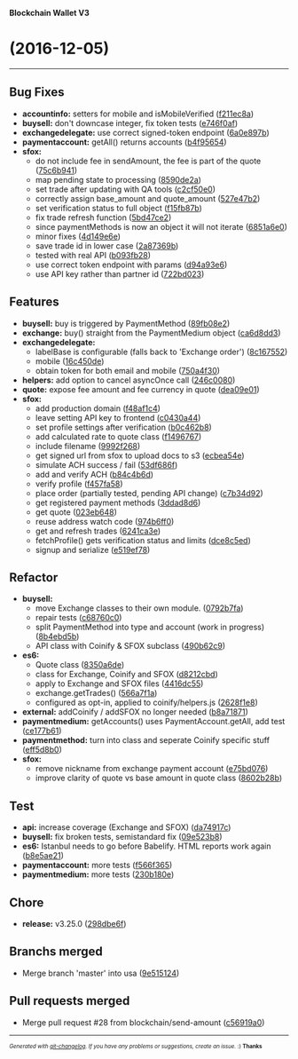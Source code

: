 __Blockchain Wallet V3__

#   (2016-12-05)



---

## Bug Fixes

- **accountinfo:** setters for mobile and isMobileVerified
  ([f211ec8a](https://github.com/blockchain/My-Wallet-V3/commit/f211ec8a2f225ecd255e2e2c3af7692dea706eaa))
- **buysell:** don't downcase integer, fix token tests
  ([e746f0af](https://github.com/blockchain/My-Wallet-V3/commit/e746f0af8887d78096126eb899b8f2cb3f3997d1))
- **exchangedelegate:** use correct signed-token endpoint
  ([6a0e897b](https://github.com/blockchain/My-Wallet-V3/commit/6a0e897bb9119e6f4ec54ff6232d2737e279e93c))
- **paymentaccount:** getAll() returns accounts
  ([b4f95654](https://github.com/blockchain/My-Wallet-V3/commit/b4f9565455707ebdd002d785d7299747bad539f9))
- **sfox:**
  - do not include fee in sendAmount, the fee is part of the quote
  ([75c6b941](https://github.com/blockchain/My-Wallet-V3/commit/75c6b941c5e10fd652af447e9886d03f0663e537))
  - map pending state to processing
  ([8590de2a](https://github.com/blockchain/My-Wallet-V3/commit/8590de2a7c5ace1b4e6e5acc79a79cb015de3494))
  - set trade after updating with QA tools
  ([c2cf50e0](https://github.com/blockchain/My-Wallet-V3/commit/c2cf50e00c52138324a6bdc8a3a63ca1d5adac87))
  - correctly assign base_amount and quote_amount
  ([527e47b2](https://github.com/blockchain/My-Wallet-V3/commit/527e47b2430bbca2d2d38b9f98aa76fb07fd14c8))
  - set verification status to full object
  ([f15fb87b](https://github.com/blockchain/My-Wallet-V3/commit/f15fb87bba00950a72a145c2bad48aa7b5ece433))
  - fix trade refresh function
  ([5bd47ce2](https://github.com/blockchain/My-Wallet-V3/commit/5bd47ce22c99ee10e2203e331123e7961e06ccf9))
  - since paymentMethods is now an object it will not iterate
  ([6851a6e0](https://github.com/blockchain/My-Wallet-V3/commit/6851a6e0d6b9d53bf42e327a07120a8d26fba3d6))
  - minor fixes
  ([4d149e6e](https://github.com/blockchain/My-Wallet-V3/commit/4d149e6e296f4929d337f64667f56d95959ac328))
  - save trade id in lower case
  ([2a87369b](https://github.com/blockchain/My-Wallet-V3/commit/2a87369b7704dc5c26fceb8dacdcff5585b6d9ee))
  - tested with real API
  ([b093fb28](https://github.com/blockchain/My-Wallet-V3/commit/b093fb284347fffadc80f55b8287de01d1be5546))
  - use correct token endpoint with params
  ([d94a93e6](https://github.com/blockchain/My-Wallet-V3/commit/d94a93e6ed6f50806aa880a21dc04fd46a385fb4))
  - use API key rather than partner id
  ([722bd023](https://github.com/blockchain/My-Wallet-V3/commit/722bd0235f9e17482292313ed6ffdc700158b81e))


## Features

- **buysell:** buy is triggered by PaymentMethod
  ([89fb08e2](https://github.com/blockchain/My-Wallet-V3/commit/89fb08e2958a2d1a84ae52e4a6b7ba24c8932184))
- **exchange:** buy() straight from the PaymentMedium object
  ([ca6d8dd3](https://github.com/blockchain/My-Wallet-V3/commit/ca6d8dd355c57e312b97202f7dcf5eee047f6c10))
- **exchangedelegate:**
  - labelBase is configurable (falls back to 'Exchange order')
  ([8c167552](https://github.com/blockchain/My-Wallet-V3/commit/8c1675521bf6bdbda176d03c25f291213ac5b1cc))
  - mobile
  ([16c450de](https://github.com/blockchain/My-Wallet-V3/commit/16c450defe01d39c520ef81cc5f35e129f479c99))
  - obtain token for both email and mobile
  ([750a4f30](https://github.com/blockchain/My-Wallet-V3/commit/750a4f304c2cb722dda21d63f5ead77a676be9be))
- **helpers:** add option to cancel asyncOnce call
  ([246c0080](https://github.com/blockchain/My-Wallet-V3/commit/246c00802b40317a5636821fe1099a315b1bb6a9))
- **quote:** expose fee amount and fee currency in quote
  ([dea09e01](https://github.com/blockchain/My-Wallet-V3/commit/dea09e01ea6b52859da85f64a8bc91c530592188))
- **sfox:**
  - add production domain
  ([f48af1c4](https://github.com/blockchain/My-Wallet-V3/commit/f48af1c40250d2cbe7797d49e872f880e545ab47))
  - leave setting API key to frontend
  ([c0430a44](https://github.com/blockchain/My-Wallet-V3/commit/c0430a440f466ec8f944a5649a1ac1599ff18ed7))
  - set profile settings after verification
  ([b0c462b8](https://github.com/blockchain/My-Wallet-V3/commit/b0c462b84fa4e90918d7d0daced67123c1a3399b))
  - add calculated rate to quote class
  ([f1496767](https://github.com/blockchain/My-Wallet-V3/commit/f149676776ead09bd9c30f28fb3c015f42e83dab))
  - include filename
  ([9992f268](https://github.com/blockchain/My-Wallet-V3/commit/9992f26853e6490b267623f2852d7d5da28938b0))
  - get signed url from sfox to upload docs to s3
  ([ecbea54e](https://github.com/blockchain/My-Wallet-V3/commit/ecbea54e8a1bb2160398c8cc8db66431fc1e7edb))
  - simulate ACH success / fail
  ([53df686f](https://github.com/blockchain/My-Wallet-V3/commit/53df686f04d7d76f4ce42e69533e977209b5ced6))
  - add and verify ACH
  ([b84c4b6d](https://github.com/blockchain/My-Wallet-V3/commit/b84c4b6d92d7bede8bb68e6a7f2d96759989d80b))
  - verify profile
  ([f457fa58](https://github.com/blockchain/My-Wallet-V3/commit/f457fa58011e75f5e8764acf7bd054d0bde4a8c6))
  - place order (partially tested, pending API change)
  ([c7b34d92](https://github.com/blockchain/My-Wallet-V3/commit/c7b34d9226ba9455a011c4a88c55ddd03425517d))
  - get registered payment methods
  ([3ddad8d6](https://github.com/blockchain/My-Wallet-V3/commit/3ddad8d6ca6484cb047a35858e890a488b25906a))
  - get quote
  ([023eb648](https://github.com/blockchain/My-Wallet-V3/commit/023eb6486867cbad01f9a95d9f7c805c2a43c728))
  - reuse address watch code
  ([974b6ff0](https://github.com/blockchain/My-Wallet-V3/commit/974b6ff02c72f1561cecd1b8ba1220df00de68e0))
  - get and refresh trades
  ([6241ca3e](https://github.com/blockchain/My-Wallet-V3/commit/6241ca3ea9d43152faf22db4768ff207a12ba3ab))
  - fetchProfile() gets verification status and limits
  ([dce8c5ed](https://github.com/blockchain/My-Wallet-V3/commit/dce8c5ede709714ce60e04a9e0ce547a7a184193))
  - signup and serialize
  ([e519ef78](https://github.com/blockchain/My-Wallet-V3/commit/e519ef78cb7e7bcae36f2b4d9500a6b19692c917))


## Refactor

- **buysell:**
  - move Exchange classes to their own module.
  ([0792b7fa](https://github.com/blockchain/My-Wallet-V3/commit/0792b7fafd571d2f0d616b5f60255692ba4a607a))
  - repair tests
  ([c68760c0](https://github.com/blockchain/My-Wallet-V3/commit/c68760c0dd51717a871be4c3b06d0f9586d2758c))
  - split PaymentMethod into type and account (work in progress)
  ([8b4ebd5b](https://github.com/blockchain/My-Wallet-V3/commit/8b4ebd5b00e4473e64c3c6927987f50d9432af6f))
  - API class with Coinify & SFOX subclass
  ([490b62c9](https://github.com/blockchain/My-Wallet-V3/commit/490b62c9cc7d7d3eaaeafcce188f1e0c0e2aed7b))
- **es6:**
  - Quote class
  ([8350a6de](https://github.com/blockchain/My-Wallet-V3/commit/8350a6de354f77fbaa3166190787e33aa8dfed15))
  - class for Exchange, Coinify and SFOX
  ([d8212cbd](https://github.com/blockchain/My-Wallet-V3/commit/d8212cbd9277164578ef7a933736693e255aee19))
  - apply to Exchange and SFOX files
  ([4416dc55](https://github.com/blockchain/My-Wallet-V3/commit/4416dc55395004d5b71dfd5b1f4ee18db973dc93))
  - exchange.getTrades()
  ([566a7f1a](https://github.com/blockchain/My-Wallet-V3/commit/566a7f1a74d6a1f3e0663a4a78e85c689b14c12b))
  - configured as opt-in, applied to coinify/helpers.js
  ([2628f1e8](https://github.com/blockchain/My-Wallet-V3/commit/2628f1e8760871ac1749c230c33bc38edfeff80f))
- **external:** addCoinify / addSFOX no longer needed
  ([b8a71871](https://github.com/blockchain/My-Wallet-V3/commit/b8a71871397fb4f314fd736b1d20304413414aba))
- **paymentmedium:** getAccounts() uses PaymentAccount.getAll, add test
  ([ce177b61](https://github.com/blockchain/My-Wallet-V3/commit/ce177b61cb9d61c39950c713aa6d08ab71c157fb))
- **paymentmethod:** turn into class and seperate Coinify specific stuff
  ([eff5d8b0](https://github.com/blockchain/My-Wallet-V3/commit/eff5d8b07ede7abf0ab874d3103c36cd416b0b54))
- **sfox:**
  - remove nickname from exchange payment account
  ([e75bd076](https://github.com/blockchain/My-Wallet-V3/commit/e75bd076933a348b90fd189a494904ccca3968b3))
  - improve clarity of quote vs base amount in quote class
  ([8602b28b](https://github.com/blockchain/My-Wallet-V3/commit/8602b28b3841bc46306c217e6304a509fbb7c290))


## Test

- **api:** increase coverage (Exchange and SFOX)
  ([da74917c](https://github.com/blockchain/My-Wallet-V3/commit/da74917cf9ab90ac67b7ecfe462b4dcb6ccc2086))
- **buysell:** fix broken tests, semistandard fix
  ([09e523b8](https://github.com/blockchain/My-Wallet-V3/commit/09e523b827b13f42dd945aecf4cc804ce1470d2c))
- **es6:** Istanbul needs to go before Babelify. HTML reports work again
  ([b8e5ae21](https://github.com/blockchain/My-Wallet-V3/commit/b8e5ae21777c9da31f624a506cd4ae497ff7cac1))
- **paymentaccount:** more tests
  ([f566f365](https://github.com/blockchain/My-Wallet-V3/commit/f566f365f18b11a6c687c1b2e9d03ff4c89d79ec))
- **paymentmedium:** more tests
  ([230b180e](https://github.com/blockchain/My-Wallet-V3/commit/230b180e1d92638fab5f985ea006a99ff7159a08))


## Chore

- **release:** v3.25.0
  ([298dbe6f](https://github.com/blockchain/My-Wallet-V3/commit/298dbe6f32676008e220f4a84ce3e682e637627a))


## Branchs merged

- Merge branch 'master' into usa
  ([9e515124](https://github.com/blockchain/My-Wallet-V3/commit/9e515124e4f52704a6d08ccd7a8f74ac1b3ffe1b))


## Pull requests merged

- Merge pull request #28 from blockchain/send-amount
  ([c56919a0](https://github.com/blockchain/My-Wallet-V3/commit/c56919a053c40a5fe5c6e4f42c3db8b0e59766f9))



---
<sub><sup>*Generated with [git-changelog](https://github.com/rafinskipg/git-changelog). If you have any problems or suggestions, create an issue.* :) **Thanks** </sub></sup>